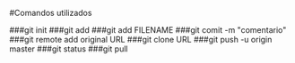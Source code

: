 
#Comandos utilizados

###git init
###git add
###git add FILENAME
###git comit -m "comentario"
###git remote add original URL
###git clone URL
###git push -u origin master
###git status
###git pull
